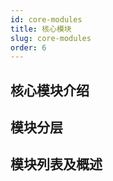 ```yaml
---
id: core-modules
title: 核心模块
slug: core-modules
order: 6
---
```


## 核心模块介绍


## 模块分层


## 模块列表及概述


